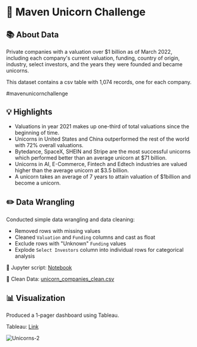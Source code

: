 # 🦄 Maven Unicorn Challenge

## 📚 About Data

Private companies with a valuation over $1 billion as of March 2022, including each company's current valuation, funding, country of origin, industry, select investors, and the years they were founded and became unicorns.

This dataset contains a csv table with 1,074 records, one for each company.

#mavenunicornchallenge

## 💡 Highlights

- Valuations in year 2021 makes up one-third of total valuations since the beginning of time.
- Unicorns in United States and China outperformed the rest of the world with 72% overall valuations.
- Bytedance, SpaceX, SHEIN and Stripe are the most successful unicorns which performed better than an average unicorn at $71 billion.
- Unicorns in AI, E-Commerce, Fintech and Edtech industries are valued higher than the average unicorn at $3.5 billion. 
- A unicorn takes an average of 7 years to attain valuation of $1billion and become a unicorn.

## ✏️ Data Wrangling

Conducted simple data wrangling and data cleaning:
- Removed rows with missing values
- Cleaned `Valuation` and `Funding` columns and cast as float
- Exclude rows with "Unknown" `Funding` values
- Explode `Select Investors` column into individual rows for categorical analysis

📍 Jupyter script: [Notebook](https://github.com/katiehuangx/Maven-Unicorn-Challenge/blob/main/Maven%20Unicorn%20Companies%20-%20Data%20Wrangling.ipynb)

📍 Clean Data: [unicorn_companies_clean.csv](https://github.com/katiehuangx/Maven-Unicorn-Challenge/blob/main/unicorn_companies_clean.csv)

## 📊 Visualization

Produced a 1-pager dashboard using Tableau.

Tableau: [Link](https://public.tableau.com/app/profile/katie.huang/viz/UnicornCompanies_16502745371460/Unicorns?publish=yes)

![Unicorns-2](https://user-images.githubusercontent.com/81607668/164443885-986bf154-9884-4312-b7cd-a1e128ee24b2.png)



